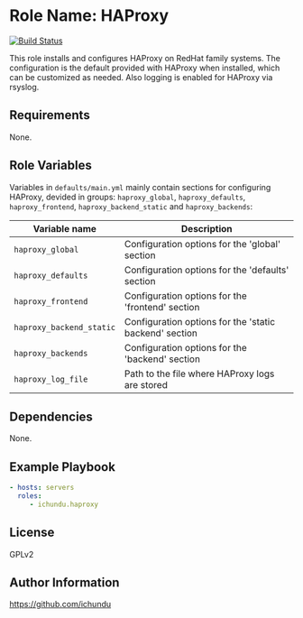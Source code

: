 Role Name: HAProxy
==================


[![Build Status](https://travis-ci.org/ichundu/ansible-role-haproxy.svg?branch=master)](https://travis-ci.org/ichundu/ansible-role-haproxy.svg?branch=master)

This role installs and configures HAProxy on RedHat family systems. The configuration is the default provided with HAProxy when installed, which can be customized as needed. Also logging is enabled for HAProxy via rsyslog.

Requirements
------------

None.

Role Variables
--------------

Variables in `defaults/main.yml` mainly contain sections for configuring HAProxy, devided in groups: `haproxy_global`, `haproxy_defaults`, `haproxy_frontend`, `haproxy_backend_static` and `haproxy_backends`:

|	Variable name	|	Description	|
|-------------------|---------------|
| `haproxy_global` | Configuration options for the 'global' section |
| `haproxy_defaults` | Configuration options for the 'defaults' section |
| `haproxy_frontend` | Configuration options for the 'frontend' section |
| `haproxy_backend_static` | Configuration options for the 'static backend' section |
| `haproxy_backends` | Configuration options for the 'backend' section |
| `haproxy_log_file` | Path to the file where HAProxy logs are stored |

Dependencies
------------

None.

Example Playbook
----------------

```yaml
- hosts: servers
  roles:
     - ichundu.haproxy
```

License
-------

GPLv2

Author Information
------------------

https://github.com/ichundu
